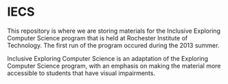 IECS
====

This repository is where we are storing materials for the Inclusive Exploring Computer Science program that is held at Rochester Institute of Technology.  The first run of the program occured during the 2013 summer. 

Inclusive Exploring Computer Science is an adaptation of the Exploring Computer Science program, with an emphasis on making the material more accessible to students that have visual impairments. 


